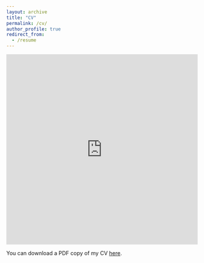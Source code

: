 ```yaml
---
layout: archive
title: "CV"
permalink: /cv/
author_profile: true
redirect_from:
  - /resume
---
```


<iframe src="https://www.ece.udel.edu/wp-content/uploads/2021/07/Eigenmann-CV-Feb2021.pdf" width="100%" height="500" frameborder="no" border="0" marginwidth="0" marginheight="0"></iframe>

You can download a PDF copy of my CV [here](https://www.ece.udel.edu/wp-content/uploads/2021/07/Eigenmann-CV-Feb2021.pdf).
